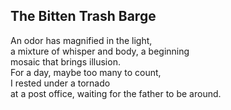 The Bitten Trash Barge
----------------------
An odor has magnified in the light,  
a mixture of whisper and body, a beginning  
mosaic that brings illusion.  
For a day, maybe too many to count,  
I rested under a tornado  
at a post office, waiting for the father to be around.  
